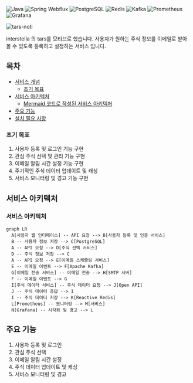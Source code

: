 ![Java](https://img.shields.io/badge/language-Java-blue) ![Spring Webflux](https://img.shields.io/badge/framework-Spring_Webflux-brightgreen) ![PostgreSQL](https://img.shields.io/badge/database-PostgreSQL-blue) ![Redis](https://img.shields.io/badge/cache-Redis-red) ![Kafka](https://img.shields.io/badge/message_broker-Kafka-orange) ![Prometheus](https://img.shields.io/badge/monitoring-Prometheus-purple) ![Grafana](https://img.shields.io/badge/visualization-Grafana-yellowgreen)

![tars-noti](https://user-images.githubusercontent.com/61622657/226113256-f64492b9-7a53-4551-b042-0e3d5f8963b9.gif)

interstella 의 tars를 모티브로 했습니다.
사용자가 원하는 주식 정보를 이메일로 받아볼 수 있도록 등록하고 설정하는 서비스 입니다.

## 목차

-   [서비스 개념](https://chat.openai.com/chat?model=gpt-4#%EC%84%9C%EB%B9%84%EC%8A%A4-%EA%B0%9C%EB%85%90)
    -   [초기 목표](https://chat.openai.com/chat?model=gpt-4#%EC%B4%88%EA%B8%B0-%EB%AA%A9%ED%91%9C)
-   [서비스 아키텍처](https://chat.openai.com/chat?model=gpt-4#%EC%84%9C%EB%B9%84%EC%8A%A4-%EC%95%84%ED%82%A4%ED%85%8D%EC%B2%98)
    -   [Mermaid 코드로 작성된 서비스 아키텍처](https://chat.openai.com/chat?model=gpt-4#mermaid-%EC%BD%94%EB%93%9C%EB%A1%9C-%EC%9E%91%EC%84%B1%EB%90%9C-%EC%84%9C%EB%B9%84%EC%8A%A4-%EC%95%84%ED%82%A4%ED%85%8D%EC%B2%98)
-   [주요 기능](https://chat.openai.com/chat?model=gpt-4#%EC%A3%BC%EC%9A%94-%EA%B8%B0%EB%8A%A5)
-   [설치 필요 사항](https://chat.openai.com/chat?model=gpt-4#%EC%84%A4%EC%B9%98-%ED%95%84%EC%9A%94-%EC%82%AC%ED%95%AD)

### 초기 목표

1.  사용자 등록 및 로그인 기능 구현
2.  관심 주식 선택 및 관리 기능 구현
3.  이메일 알림 시간 설정 기능 구현
4.  주기적인 주식 데이터 업데이트 및 캐싱
5.  서비스 모니터링 및 경고 기능 구현

## 서비스 아키텍처

### 서비스 아키텍처
```mermaid
graph LR
  A[사용자 웹 인터페이스] -- API 요청 --> B[사용자 등록 및 인증 서비스]
  B -- 사용자 정보 저장 --> C[PostgreSQL]
  A -- API 요청 --> D[주식 선택 서비스]
  D -- 주식 정보 저장 --> C
  A -- API 요청 --> E[이메일 스케줄링 서비스]
  E -- 이메일 이벤트 --> F[Apache Kafka]
  G[이메일 전송 서비스] -- 이메일 전송 --> H[SMTP 서버]
  F -- 이메일 이벤트 --> G
  I[주식 데이터 서비스] -- 주식 데이터 요청 --> J[Open API]
  J -- 주식 데이터 응답 --> I
  I -- 주식 데이터 저장 --> K[Reactive Redis]
  L[Prometheus] -- 모니터링 --> M[서비스]
  N[Grafana] -- 시각화 및 경고 --> L

```



## 주요 기능

1.  사용자 등록 및 로그인
2.  관심 주식 선택
3.  이메일 알림 시간 설정
4.  주식 데이터 업데이트 및 캐싱
5.  서비스 모니터링 및 경고
